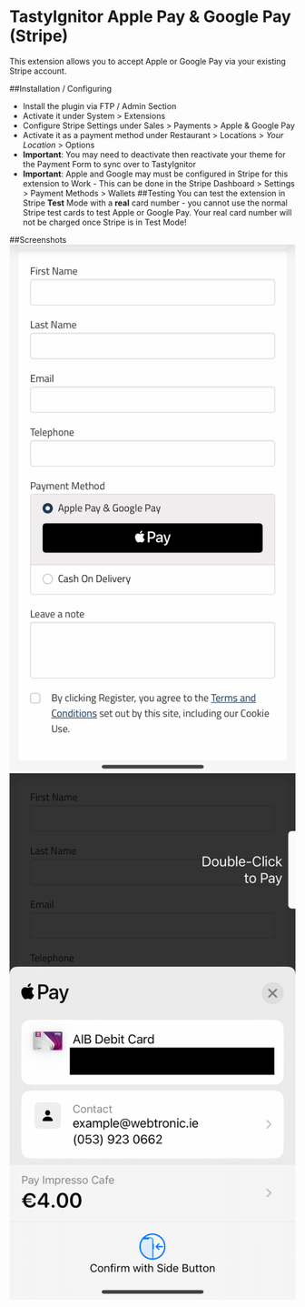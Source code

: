 # TastyIgnitor Apple Pay & Google Pay (Stripe)

This extension allows you to accept Apple or Google Pay via your existing Stripe account.

##Installation / Configuring
- Install the plugin via FTP / Admin Section
- Activate it under System > Extensions
- Configure Stripe Settings under Sales > Payments > Apple & Google Pay
- Activate it as a payment method under Restaurant > Locations > *Your Location* > Options
- **Important**: You may need to deactivate then reactivate your theme for the Payment Form to sync over to TastyIgnitor
- **Important**: Apple and Google may must be configured in Stripe for this extension to Work -  This can be done in the Stripe Dashboard > Settings > Payment Methods > Wallets
##Testing
You can test the extension in Stripe **Test** Mode with a **real** card number - you cannot use the normal Stripe test cards to test Apple or Google Pay. Your real card number will not be charged once Stripe is in Test Mode!


##Screenshots
![Screenshot](https://github.com/WebtronicIE/ti_googleapplepay/blob/main/assets/images/screenshot-2.png "Screenshot of UI")
![Screenshot](https://github.com/WebtronicIE/ti_googleapplepay/blob/main/assets/images/screenshot-1.png "Screenshot of UI")